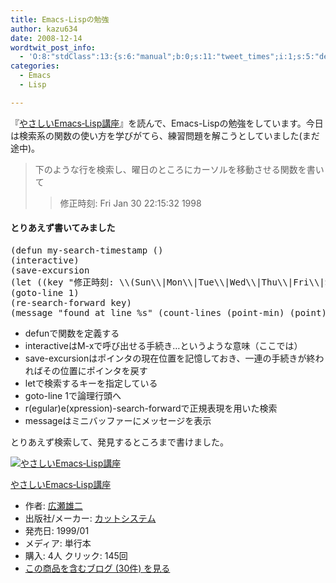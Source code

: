```yaml
---
title: Emacs-Lispの勉強
author: kazu634
date: 2008-12-14
wordtwit_post_info:
  - 'O:8:"stdClass":13:{s:6:"manual";b:0;s:11:"tweet_times";i:1;s:5:"delay";i:0;s:7:"enabled";i:1;s:10:"separation";s:2:"60";s:7:"version";s:3:"3.7";s:14:"tweet_template";b:0;s:6:"status";i:2;s:6:"result";a:0:{}s:13:"tweet_counter";i:2;s:13:"tweet_log_ids";a:1:{i:0;i:4449;}s:9:"hash_tags";a:0:{}s:8:"accounts";a:1:{i:0;s:7:"kazu634";}}'
categories:
  - Emacs
  - Lisp

---
```

<div class="section">
<p>
    『<a href="http://d.hatena.ne.jp/asin/4906391702" onclick="__gaTracker('send', 'event', 'outbound-article', 'http://d.hatena.ne.jp/asin/4906391702', 'やさしいEmacs‐Lisp講座');">やさしいEmacs‐Lisp講座</a>』を読んで、Emacs-Lispの勉強をしています。今日は検索系の関数の使い方を学びがてら、練習問題を解こうとしていました(まだ途中)。
</p>
  
<blockquote>
<p>
      下のような行を検索し、曜日のところにカーソルを移動させる関数を書いて
</p>
    
<blockquote>
<p>
        修正時刻: Fri Jan 30 22:15:32 1998
</p>
</blockquote>
</blockquote>
  
<h4>
    とりあえず書いてみました
</h4>
  
<pre class="syntax-highlight">
<span class="synSpecial">(</span><span class="synStatement">defun</span> my-search-timestamp <span class="synSpecial">()</span>
<span class="synSpecial">(</span>interactive<span class="synSpecial">)</span>
<span class="synSpecial">(</span>save-excursion
<span class="synSpecial">(</span><span class="synStatement">let</span> <span class="synSpecial">((</span>key <span class="synConstant">&#34;修正時刻: \\(Sun\\|Mon\\|Tue\\|Wed\\|Thu\\|Fri\\|Sat\\) \\(Jan\\|Feb\\|Mar\\|Apr\\|May\\|Jun\\|Jul\\|Aug\\|Oct\\|Nov\\|Dec\\)&#34;</span><span class="synSpecial">))</span>
<span class="synSpecial">(</span>goto-line <span class="synConstant">1</span><span class="synSpecial">)</span>
<span class="synSpecial">(</span>re-search-forward key<span class="synSpecial">)</span>
<span class="synSpecial">(</span>message <span class="synConstant">&#34;found at line %s&#34;</span> <span class="synSpecial">(</span>count-lines <span class="synSpecial">(</span>point-min<span class="synSpecial">)</span> <span class="synSpecial">(</span>point<span class="synSpecial">))))))</span>
</pre>
  
<ul>
<li>
      defunで関数を定義する
</li>
<li>
      interactiveはM-xで呼び出せる手続き…というような意味（ここでは）
</li>
<li>
      save-excursionはポインタの現在位置を記憶しておき、一連の手続きが終わればその位置にポインタを戻す
</li>
<li>
      letで検索するキーを指定している
</li>
<li>
      goto-line 1で論理行頭へ
</li>
<li>
      r(egular)e(xpression)-search-forwardで正規表現を用いた検索
</li>
<li>
      messageはミニバッファーにメッセージを表示
</li>
</ul>
  
<p>
    とりあえず検索して、発見するところまで書けました。
</p>
  
<div class="hatena-asin-detail">
<a href="http://www.amazon.co.jp/dp/4906391702/?tag=hatena_st1-22&ascsubtag=d-7ibv" onclick="__gaTracker('send', 'event', 'outbound-article', 'http://www.amazon.co.jp/dp/4906391702/?tag=hatena_st1-22&ascsubtag=d-7ibv', '');"><img src="https://images-na.ssl-images-amazon.com/images/I/51C4N4SHT7L._SL160_.jpg" class="hatena-asin-detail-image" alt="やさしいEmacs‐Lisp講座" title="やさしいEmacs‐Lisp講座" /></a></p> 
    
<div class="hatena-asin-detail-info">
<p class="hatena-asin-detail-title">
<a href="http://www.amazon.co.jp/dp/4906391702/?tag=hatena_st1-22&ascsubtag=d-7ibv" onclick="__gaTracker('send', 'event', 'outbound-article', 'http://www.amazon.co.jp/dp/4906391702/?tag=hatena_st1-22&ascsubtag=d-7ibv', 'やさしいEmacs‐Lisp講座');">やさしいEmacs‐Lisp講座</a>
</p>
      
<ul>
<li>
<span class="hatena-asin-detail-label">作者:</span> <a href="http://d.hatena.ne.jp/keyword/%B9%AD%C0%A5%CD%BA%C6%F3" onclick="__gaTracker('send', 'event', 'outbound-article', 'http://d.hatena.ne.jp/keyword/%B9%AD%C0%A5%CD%BA%C6%F3', '広瀬雄二');" class="keyword">広瀬雄二</a>
</li>
<li>
<span class="hatena-asin-detail-label">出版社/メーカー:</span> <a href="http://d.hatena.ne.jp/keyword/%A5%AB%A5%C3%A5%C8%A5%B7%A5%B9%A5%C6%A5%E0" onclick="__gaTracker('send', 'event', 'outbound-article', 'http://d.hatena.ne.jp/keyword/%A5%AB%A5%C3%A5%C8%A5%B7%A5%B9%A5%C6%A5%E0', 'カットシステム');" class="keyword">カットシステム</a>
</li>
<li>
<span class="hatena-asin-detail-label">発売日:</span> 1999/01
</li>
<li>
<span class="hatena-asin-detail-label">メディア:</span> 単行本
</li>
<li>
<span class="hatena-asin-detail-label">購入</span>: 4人 <span class="hatena-asin-detail-label">クリック</span>: 145回
</li>
<li>
<a href="http://d.hatena.ne.jp/asin/4906391702" onclick="__gaTracker('send', 'event', 'outbound-article', 'http://d.hatena.ne.jp/asin/4906391702', 'この商品を含むブログ (30件) を見る');" target="_blank">この商品を含むブログ (30件) を見る</a>
</li>
</ul>
</div>
    
<div class="hatena-asin-detail-foot">
</div>
</div>
</div>
